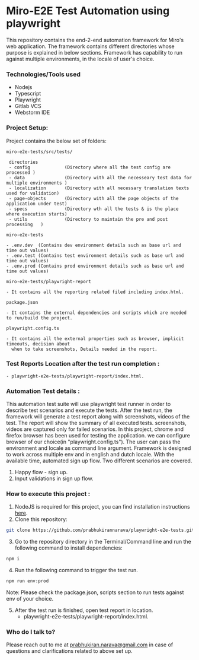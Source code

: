 # Miro-E2E Test Automation using playwright
This repository contains the end-2-end automation framework for Miro's web application. The framework contains different directories whose purpose is explained in 
below sections. Framework has capability to run against multiple environments, in the locale of user's choice.

### Technologies/Tools used 
* Nodejs
* Typescript
* Playwright
* Gitlab VCS
* Webstorm IDE

### Project Setup:

Project contains the below set of folders:

`miro-e2e-tests/src/tests/`

     directories
     - config             (Directory where all the test config are processed )
	 - data               (Directory with all the necesseary test data for multiple environments )	
     - localization       (Directory with all necessary translation texts used for validation)
     - page-objects       (Directory with all the page objects of the application under test)
     - specs              (Directory wth all the tests & is the place where execution starts)
     - utils              (Directory to maintain the pre and post processing   )  

`miro-e2e-tests`

	- .env.dev  (Contains dev environment details such as base url and time out values)
	- .env.test (Contains test environment details such as base url and time out values)
	- .env.prod (Contains prod environment details such as base url and time out values)

`miro-e2e-tests/playwright-report` 

    - It contains all the reporting related filed including index.html.

`package.json`

	- It contains the external dependencies and scripts which are needed to run/build the project.

`playwright.config.ts`

    - It contains all the external properties such as browser, implicit timeouts, decision about 
	  when to take screenshots, Details needed in the report.


### Test Reports Location after the test run completion :
	- playwright-e2e-tests/playwright-report/index.html.

### Automation Test details :

This automation test suite will use playwright test runner in order to describe test scenarios and execute the tests. 
After the test run, the framework will generate a test report along with screenshots, videos of the test. The report will show the summary of all executed tests.
screenshots, videos are captured only for failed scenarios. In this project, chrome and firefox browser has been used for testing the application. we can configure browser of our choice(in "playwright.config.ts").
The user can pass the environment and locale as command line argument. Framework is designed to work across multiple env and in english and dutch locale. With the available time, 
automated sign up flow. Two different scenarios are covered.
1. Happy flow - sign up.
2. Input validations in sign up flow.

### How to execute this project :

1. NodeJS is required for this project, you can find installation instructions [here](https://nodejs.org/en/).
2. Clone this repository:
```sh
git clone https://github.com/prabhukirannarava/playwright-e2e-tests.git
```
3. Go to the repository directory in the Terminal/Command line and run the following command to install dependencies:
```sh
npm i
```
4. Run the following command to trigger the test run.
```sh
npm run env:prod
```
Note: Please check the package.json, scripts section to run tests against env of your choice.

5. After the test run is finished, open test report in location.
     - playwright-e2e-tests/playwright-report/index.html.

### Who do I talk to? ###
Please reach out to me at prabhukiran.narava@gmail.com in case of questions and clarifications related to above set up.
